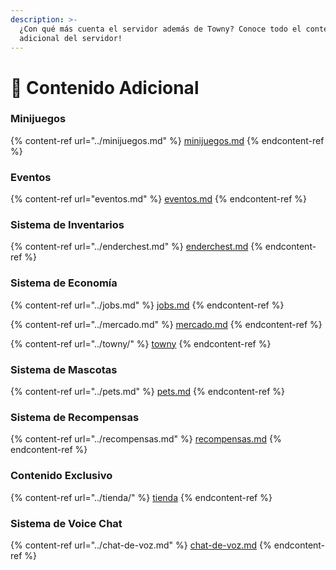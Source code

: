 ```yaml
---
description: >-
  ¿Con qué más cuenta el servidor además de Towny? Conoce todo el contenido
  adicional del servidor!
---
```


# 🤩 Contenido Adicional

### Minijuegos

{% content-ref url="../minijuegos.md" %}
[minijuegos.md](../minijuegos.md)
{% endcontent-ref %}

### Eventos

{% content-ref url="eventos.md" %}
[eventos.md](eventos.md)
{% endcontent-ref %}

### Sistema de Inventarios

{% content-ref url="../enderchest.md" %}
[enderchest.md](../enderchest.md)
{% endcontent-ref %}

### Sistema de Economía

{% content-ref url="../jobs.md" %}
[jobs.md](../jobs.md)
{% endcontent-ref %}

{% content-ref url="../mercado.md" %}
[mercado.md](../mercado.md)
{% endcontent-ref %}

{% content-ref url="../towny/" %}
[towny](../towny/)
{% endcontent-ref %}

### Sistema de Mascotas

{% content-ref url="../pets.md" %}
[pets.md](../pets.md)
{% endcontent-ref %}

### Sistema de Recompensas

{% content-ref url="../recompensas.md" %}
[recompensas.md](../recompensas.md)
{% endcontent-ref %}

### Contenido Exclusivo

{% content-ref url="../tienda/" %}
[tienda](../tienda/)
{% endcontent-ref %}

### Sistema de Voice Chat

{% content-ref url="../chat-de-voz.md" %}
[chat-de-voz.md](../chat-de-voz.md)
{% endcontent-ref %}
